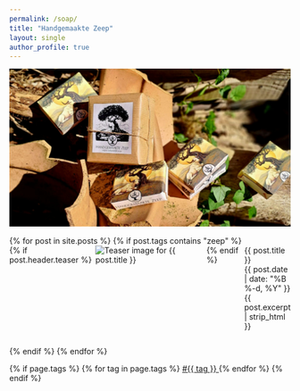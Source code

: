 ```yaml
---
permalink: /soap/
title: "Handgemaakte Zeep"
layout: single
author_profile: true
---
```

![zeep verpakkingen](/assets/images/zeep1.jpg "mooie zeepjes")

<div class="custom-list-container" style="box-sizing: border-box; width: 100%;">
<ul style="list-style-type: none; padding: 0; margin: 0; box-sizing: border-box;">
{% for post in site.posts %}
{% if post.tags contains "zeep" %}
    <li style="margin-bottom: 2em; box-sizing: border-box;">
        <a href="{{ post.url }}" style="text-decoration:none;">
            <div style="display: flex; align-items: flex-start; box-sizing: border-box; overflow: hidden;">
                {% if post.header.teaser %}
                    <img src="{{ post.header.teaser }}" alt="Teaser image for {{ post.title }}" style="max-width:200px; height:auto; margin-right:1em; box-sizing: border-box; object-fit: contain; display: block;">
                {% endif %}
                <div style="box-sizing: border-box; flex: 1; display: flex; flex-direction: column; justify-content: flex-start;">
                    <div class="custom-post-title">{{ post.title }}</div>
                    <div id="custom-post-date">
                        <i class="fas fa-fw fa-calendar-alt"></i>
                        {{ post.date | date: "%B %-d, %Y" }}
                    </div>
                    <div class="custom-post-excerpt" style="margin-bottom:0;">
                        {{ post.excerpt | strip_html }}
                    </div>
                </div>
            </div>
        </a>
    </li>
{% endif %}
{% endfor %}
</ul>
</div>

{% if page.tags %}
    {% for tag in page.tags %}
        <a href="{{site.baseurl}}/archive.html#{{tag | slugize}}">
            #{{ tag }}
        </a>
    {% endfor %}
{% endif %}

